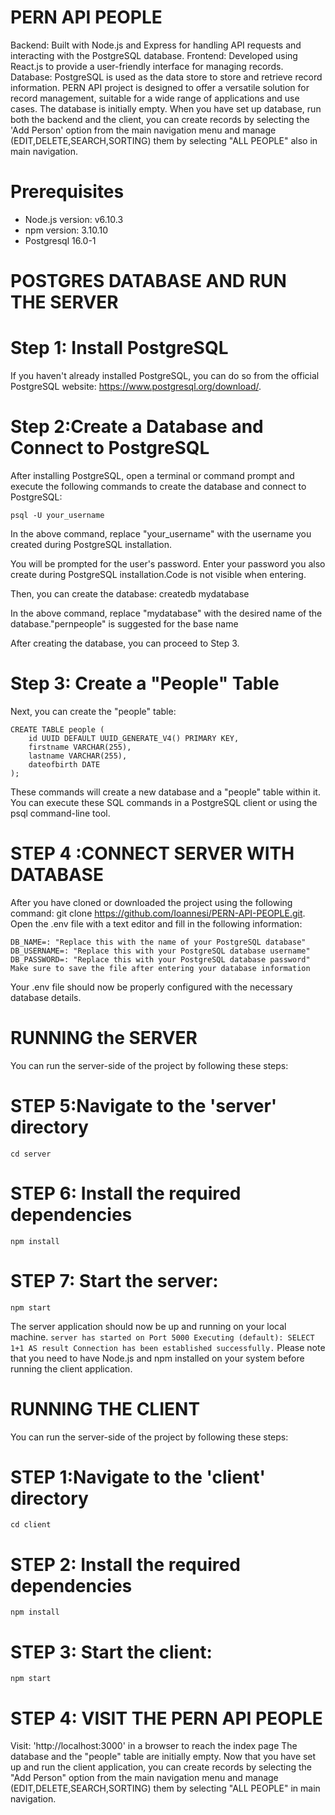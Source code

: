 # PERN API PEOPLE
Backend: Built with Node.js and Express for handling API requests and interacting with the PostgreSQL database.
Frontend: Developed using React.js to provide a user-friendly interface for managing records.
Database: PostgreSQL is used as the data store to store and retrieve record information.
PERN API project is designed to offer a versatile solution for record management, suitable for a wide range of applications and use cases.
The database is initially empty. When you have set up database, run both the backend and the client, you can create records by selecting the 'Add Person' option from the main navigation menu and manage (EDIT,DELETE,SEARCH,SORTING) them by selecting "ALL PEOPLE" also in main navigation.

# Prerequisites
- Node.js version: v6.10.3
- npm version: 3.10.10
- Postgresql 16.0-1

# POSTGRES DATABASE AND RUN THE SERVER
# Step 1: Install PostgreSQL
If you haven't already installed PostgreSQL, you can do so from the official PostgreSQL website: https://www.postgresql.org/download/.


# Step 2:Create a Database and Connect to PostgreSQL
After installing PostgreSQL, open a terminal or command prompt and execute the following commands to create the database and connect to PostgreSQL:

```
psql -U your_username
```
In the above command, replace "your_username" with the username you created during PostgreSQL installation.

You will be prompted for the user's password. Enter your password you also create during PostgreSQL installation.Code is not visible when entering. 

Then, you can create the database:
createdb mydatabase

In the above command, replace "mydatabase" with the desired name of the database."pernpeople" is suggested for the base name

After creating the database, you can proceed to Step 3.

# Step 3: Create a "People" Table
Next, you can create the "people" table:
```
CREATE TABLE people (
    id UUID DEFAULT UUID_GENERATE_V4() PRIMARY KEY,
    firstname VARCHAR(255),
    lastname VARCHAR(255),
    dateofbirth DATE
);
```

These commands will create a new database and a "people" table within it. You can execute these SQL commands in a PostgreSQL client or using the psql command-line tool.

# STEP 4 :CONNECT SERVER WITH DATABASE 
After you have cloned or downloaded the project using the following command: git clone https://github.com/Ioannesi/PERN-API-PEOPLE.git.
Οpen the .env file with a text editor and fill in the following information:
```
DB_NAME=: "Replace this with the name of your PostgreSQL database"
DB_USERNAME=: "Replace this with your PostgreSQL database username"
DB_PASSWORD=: "Replace this with your PostgreSQL database password"
Make sure to save the file after entering your database information
```

Your .env file should now be properly configured with the necessary database details.

# RUNΝΙNG the SERVER
You can run the server-side of the project by following these steps:

# STEP 5:Navigate to the 'server' directory

```
cd server
```

# STEP 6: Install the required dependencies

```
npm install
```

# STEP 7: Start the server:

```
npm start
```

The server application should now be up and running on your local machine.
`server has started on Port 5000
Executing (default): SELECT 1+1 AS result
Connection has been established successfully.`
Please note that you need to have Node.js and npm installed on your system before running the client application.

# RUNNING THE CLIENT
You can run the server-side of the project by following these steps:

# STEP 1:Navigate to the 'client' directory

```
cd client
```

# STEP 2: Install the required dependencies

```
npm install
```

# STEP 3: Start the client:

```
npm start
```

# STEP 4: VISIT THE PERN API PEOPLE
Visit: 'http://localhost:3000' in a browser to reach the index page
The database and the "people" table are initially empty. 
Now that you have set up and run the client application, you can create records by selecting the "Add Person" option from the main navigation menu and manage (EDIT,DELETE,SEARCH,SORTING) them by selecting "ALL PEOPLE" in main navigation. 

